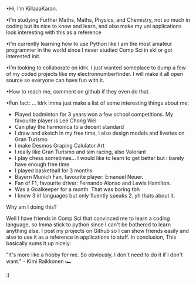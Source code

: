 •Hi, I’m KillaaaKaran.

•I’m studying Further Maths, Maths, Physics, and Chemistry, not so much in coding but its nice to know and learn, and also make my uni applications look interesting with this as a reference

•I’m currently learning how to use Python like I am the most amateur programmer in the world since I never studied Comp Sci in skl or got interested init.

•I’m looking to collaborate on idrk. I just wanted someplace to dump a few of my coded projects like my electronnumberfinder. I will make it all open source so everyone can have fun with it.

•How to reach me, comment on github if they even do that.

•Fun fact: ... Idrk imma just make a list of some interesting things about me:
- Played badminton for 3 years won a few school competitions. My favourite player is Lee Chong Wei
- Can play the harmonica to a decent standard
- I draw and sketch in my free time, I also design models and liveries on Gran Turismo
- I make Desmos Graping Calulator Art
- I really like Gran Turismo and sim racing, also Valorant
- I play chess sometimes... I would like to learn to get better but i barely have enough free time
- I played basketball for 3 months
- Bayern Munich Fan, favourite player: Emanuel Neuer.
- Fan of F1, favourite driver: Fernando Alonso and Lewis Hamilton.
- Was a Goalkeeper for a month. That was boring tbh
- I know 3 irl languages but only fluently speaks 2.
yh thats about it.

Why am I doing this?

Well I have friends in Comp Sci that convinced me to learn a coding language, so Imma stick to python since I can't be bothered to learn anything else.
I post my projects on Github so I can show friends easily and also to use it as a reference in applications to stuff.
In conclusion, This basically sums it up nicely:

"It's more like a hobby for me. So obviously, I don't need to do it if I don't want." - Kimi Raikkonen 🏎️

:)
